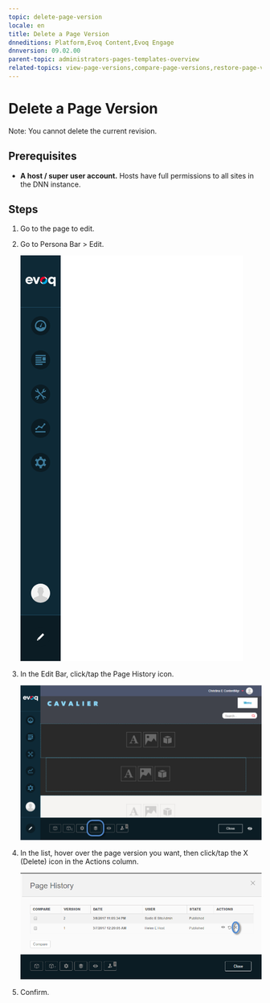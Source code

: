 ```yaml
---
topic: delete-page-version
locale: en
title: Delete a Page Version
dnneditions: Platform,Evoq Content,Evoq Engage
dnnversion: 09.02.00
parent-topic: administrators-pages-templates-overview
related-topics: view-page-versions,compare-page-versions,restore-page-version,page-file-versioning
---
```


# Delete a Page Version

Note: You cannot delete the current revision.

## Prerequisites

*   **A host / super user account.** Hosts have full permissions to all sites in the DNN instance.

## Steps

1.  Go to the page to edit.
2.  Go to Persona Bar \> Edit.
    
    ![Persona Bar > Edit](/images/scr-pbar-all-Edit-E91.png)
    
3.  In the Edit Bar, click/tap the Page History icon.
    
      
    
    ![Page History icon](/images/scr-pb-EditBar-PageHistory.png)
    
      
    
4.  In the list, hover over the page version you want, then click/tap the X (Delete) icon in the Actions column.
    
      
    
    ![Page History > Actions — Delete](/images/scr-Pages-pageversioning-delete-E90.png)
    
      
    
5.  Confirm.